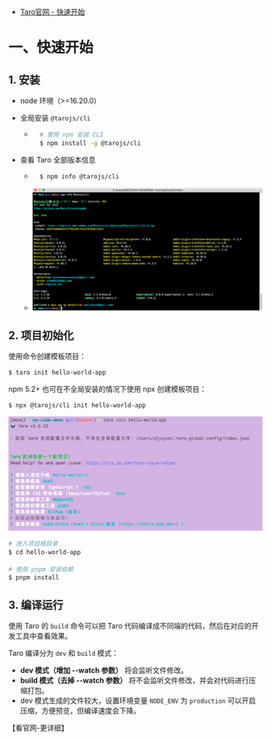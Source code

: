 

* [Taro官网 - 快速开始](https://taro-docs.jd.com/docs/GETTING-STARTED)



# 一、快速开始

## 1. 安装

* node 环境（>=16.20.0）

* 全局安装 `@tarojs/cli`

    * ```sh
        # 使用 npm 安装 CLI
        $ npm install -g @tarojs/cli
        ```

* 查看 Taro 全部版本信息

    * ```sh
        $ npm info @tarojs/cli
        ```

    * ![](images/001.png)



## 2. 项目初始化

使用命令创建模板项目：

```bash
$ taro init hello-world-app
```

npm 5.2+ 也可在不全局安装的情况下使用 npx 创建模板项目：

```bash
$ npx @tarojs/cli init hello-world-app
```

![](images/002.png)

```sh
# 进入项目根目录
$ cd hello-world-app

# 使用 pnpm 安装依赖
$ pnpm install
```



## 3. 编译运行

使用 Taro 的 `build` 命令可以把 Taro 代码编译成不同端的代码，然后在对应的开发工具中查看效果。

Taro 编译分为 `dev` 和 `build` 模式：

- **dev 模式（增加 --watch 参数）** 将会监听文件修改。
- **build 模式（去掉 --watch 参数）** 将不会监听文件修改，并会对代码进行压缩打包。
- dev 模式生成的文件较大，设置环境变量 `NODE_ENV` 为 `production` 可以开启压缩，方便预览，但编译速度会下降。



【看官网-更详细】























